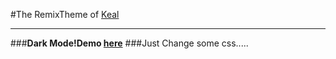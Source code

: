 #The RemixTheme of [Keal]("https://github.com/yuche/hexo-theme-kael" "github")
____
###**Dark Mode!Demo [here]("http://blog.qvq.moe/" "MuBlog")**
###Just Change some css.....
